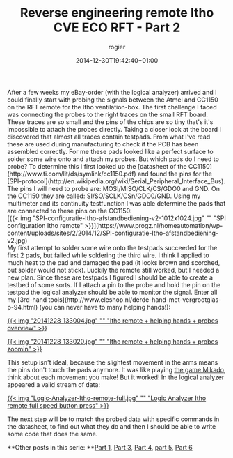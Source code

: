 ﻿---
title: Reverse engineering remote Itho CVE ECO RFT - Part 2
author: rogier
type: post
date: 2014-12-30T19:42:40+01:00
url: /2014/12/30/reverse-engineering-remote-itho-cve-eco-rft-part-2/
commentFolder: 2014-12-30-reverse-engineering-remote-itho-cve-eco-rft-part-2
categories:
- HomeAutomation
tags:
- arduino
- CC1150
- Itho
resources:
- src: SPI-configuratie-Itho-afstandbediening-v2-1012x1024.jpg
  title: SPI configuration Itho remote
- src: 20141228_133004.jpg
  title: Itho remote + helping hands + probes overview
- src: 20141228_133020.jpg
  title: Itho remote + helping hands + probes zoomin
- src: Logic-Analyzer-Itho-remote-full.jpg
  title: Logic Analyzer Itho remote full speed button press
aliases:
- index.php/2014/12/30/reverse-engineering-remote-itho-cve-eco-rft-part-2/
---
<div>After a few weeks my eBay-order (with the logical analyzer) arrived and I could finally start with probing the signals between the Atmel and CC1150 on the RFT remote for the Itho ventilation-box. The first challenge I faced was connecting the probes to the right traces on the small RFT board. These traces are so small and the pins of the chips are so tiny that's it's impossible to attach the probes directly. Taking a closer look at the board I discovered that almost all traces contain testpads. From what I've read these are used during manufacturing to check if the PCB has been assembled correctly. For me these pads looked like a perfect surface to solder some wire onto and attach my probes. But which pads do I need to probe? To determine this I first looked up the [datasheet of the CC1150](http://www.ti.com/lit/ds/symlink/cc1150.pdf) and found the pins for the [SPI-protocol](http://en.wikipedia.org/wiki/Serial_Peripheral_Interface_Bus). The pins I will need to probe are: MOSI/MISO/CLK/CS/GDO0 and GND. On the CC1150 they are called: SI/SO/SCLK/CSn/GDO0/GND. Using my multimeter and its continuity testfunction I was able determine the pads that are connected to these pins on the CC1150:</div>
<div>[{{< img "SPI-configuratie-Itho-afstandbediening-v2-1012x1024.jpg" ""  "SPI configuration Itho remote" >}}](https://www.progz.nl/homeautomation/wp-content/uploads/sites/2/2014/12/SPI-configuratie-Itho-afstandbediening-v2.jpg)</div>
My first attempt to solder some wire onto the testpads succeeded for the first 2 pads, but failed while soldering the third wire. I think I applied to much heat to the pad and damaged the pad (it looks brown and scorched, but solder would not stick). Luckily the remote still worked, but I needed a new plan. Since these are testpads I figured I should be able to create a testbed of some sorts. If I attach a pin to the probe and hold the pin on the testpad the logical analyzer should be able to monitor the signal. Enter all my [3rd-hand tools](http://www.eleshop.nl/derde-hand-met-vergrootglas-p-94.html) (you can never have to many helping hands!):

[{{< img "20141228_133004.jpg" ""  "Itho remote + helping hands + probes overview" >}}](https://www.progz.nl/homeautomation/wp-content/uploads/sites/2/2014/12/20141228_133004.jpg)

[{{< img "20141228_133020.jpg" ""  "Itho remote + helping hands + probes zoomin" >}}](https://www.progz.nl/homeautomation/wp-content/uploads/sites/2/2014/12/20141228_133020.jpg)

This setup isn't ideal, because the slightest movement in the arms means the pins don't touch the pads anymore. It was like playing [the game Mikado](http://en.wikipedia.org/wiki/Mikado_%28game%29), think about each movement you make! But it worked! In the logical analyzer appeared a valid stream of data:

[{{< img "Logic-Analyzer-Itho-remote-full.jpg" ""  "Logic Analyzer Itho remote full speed button press" >}}](https://www.progz.nl/homeautomation/wp-content/uploads/sites/2/2014/12/Logic-Analyzer-Itho-remote-full.jpg)

The next step will be to match the probed data with specific commands in the datasheet, to find out what they do and then I should be able to write some code that does the same.

**Other posts in this serie: **[Part 1](http://www.progz.nl/blog/index.php/2014/12/reverse-engineering-remote-itho-cve-eco-rft-part-1/ "Reverse engineering remote Itho CVE ECO RFT – Part 1"), [Part 3](http://www.progz.nl/blog/index.php/2015/01/reverse-engineering-remote-itho-cve-eco-rft-part-3/ "Reverse engineering remote Itho CVE ECO RFT – Part 3"), [Part 4](http://www.progz.nl/blog/index.php/2015/02/reverse-engineering-remote-itho-cve-eco-rft-part-4/ "Reverse engineering remote Itho CVE ECO RFT – Part 4"), [part 5](http://www.progz.nl/blog/index.php/2015/02/reverse-engineering-remote-itho-cve-eco-rft-part-5/ "Reverse engineering remote Itho CVE ECO RFT – Part 5"), [Part 6](http://www.progz.nl/blog/index.php/2015/05/reverse-engineering-remote-itho-cve-eco-rft-part-6/)
